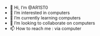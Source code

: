 - 👋 Hi, I’m @AR1ST0
- 👀 I’m interested in computers
- 🌱 I’m currently learning computers
- 💞️ I’m looking to collaborate on computers
- 📫 How to reach me : via computer

<!---
AR1ST0/AR1ST0 is a ✨ special ✨ repository because its `README.md` (this file) appears on your GitHub profile.
You can click the Preview link to take a look at your changes.
--->
